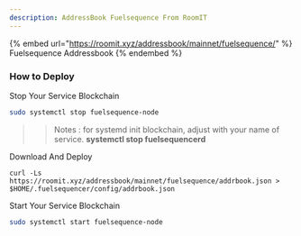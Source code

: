 ```yaml
---
description: AddressBook Fuelsequence From RoomIT
---
```


{%  embed url="https://roomit.xyz/addressbook/mainnet/fuelsequence/" %}
Fuelsequence Addressbook
{%  endembed %}

### How to Deploy

Stop Your Service Blockchain
```bash
sudo systemctl stop fuelsequence-node
```
>> Notes : for systemd init blockchain, adjust with your name of service. __systemctl stop fuelsequencerd__


Download And Deploy
```
curl -Ls  https://roomit.xyz/addressbook/mainnet/fuelsequence/addrbook.json > $HOME/.fuelsequencer/config/addrbook.json 
```

Start Your Service Blockchain
```bash
sudo systemctl start fuelsequence-node
```
